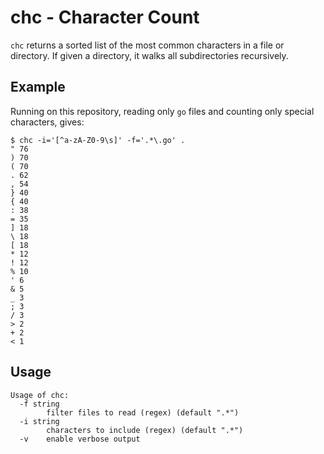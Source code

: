 # chc - Character Count

`chc` returns a sorted list of the most common characters in a file or directory. If given a directory, it walks all subdirectories recursively.

## Example

Running on this repository, reading only `go` files and counting only special characters, gives:

```console
$ chc -i='[^a-zA-Z0-9\s]' -f='.*\.go' .
" 76
) 70
( 70
. 62
, 54
} 40
{ 40
: 38
= 35
] 18
\ 18
[ 18
* 12
! 12
% 10
' 6
& 5
_ 3
; 3
/ 3
> 2
+ 2
< 1
```

## Usage

```
Usage of chc:
  -f string
        filter files to read (regex) (default ".*")
  -i string
        characters to include (regex) (default ".*")
  -v    enable verbose output
```
